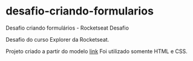# desafio-criando-formularios
Desafio criando formulários - Rocketseat Desafio

Desafio do curso Explorer da Rocketseat.

Projeto criado a partir do modelo <a href="https://www.figma.com/file/Nws1KWB7DyXBw8L6wXb9mp/Stage-03---Formul%C3%A1rio-intermedi%C3%A1rio/duplicate">link<a/>
Foi utilizado somente HTML e CSS.
 
